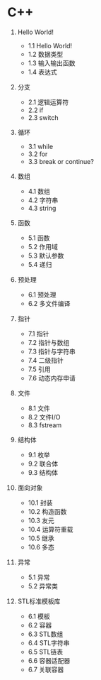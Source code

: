 # C++

1. Hello World!
    - 1.1 Hello World!
    - 1.2 数据类型
    - 1.3 输入输出函数
    - 1.4 表达式
2. 分支
    - 2.1 逻辑运算符
    - 2.2 if
    - 2.3 switch
3. 循环
    - 3.1 while
    - 3.2 for
    - 3.3 break or continue?
4. 数组
    - 4.1 数组
    - 4.2 字符串
    - 4.3 string
5. 函数
    - 5.1 函数
    - 5.2 作用域
    - 5.3 默认参数
    - 5.4 递归
6. 预处理
    - 6.1 预处理
    - 6.2 多文件编译
7. 指针
    - 7.1 指针
    - 7.2 指针与数组
    - 7.3 指针与字符串
    - 7.4 二级指针
    - 7.5 引用
    - 7.6 动态内存申请
8. 文件
    - 8.1 文件
    - 8.2 文件I/O
    - 8.3 fstream
9. 结构体
    - 9.1 枚举
    - 9.2 联合体
    - 9.3 结构体
10. 面向对象
    - 10.1 封装
    - 10.2 构造函数
    - 10.3 友元
    - 10.4 运算符重载
    - 10.5 继承
    - 10.6 多态

    

5. 异常
    - 5.1 异常
    - 5.2 异常类
6. STL标准模板库
    - 6.1 模板
    - 6.2 容器
    - 6.3 STL数组
    - 6.4 STL字符串
    - 6.5 STL链表
    - 6.6 容器适配器
    - 6.7 关联容器